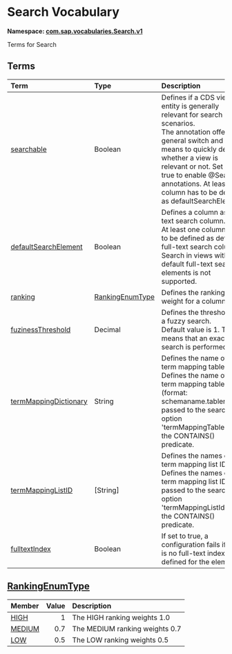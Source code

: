 # Search Vocabulary
**Namespace: [com.sap.vocabularies.Search.v1](Search.xml)**

Terms for Search


## Terms

Term|Type|Description
:---|:---|:----------
[searchable](Search.xml#L36)|Boolean|<a name="searchable"></a>Defines if a CDS view or entity is generally relevant for search scenarios.<br>The annotation offers a general switch and a means to quickly detect whether a view is relevant or not. Set to true to enable @Search annotations. At least one column has to be defined as defaultSearchElement.
[defaultSearchElement](Search.xml#L41)|Boolean|<a name="defaultSearchElement"></a>Defines a column as full-text search column.<br>At least one column has to be defined as default full-text search column. Search in views without default full-text search elements is not supported.
[ranking](Search.xml#L46)|[RankingEnumType](#RankingEnumType)|<a name="ranking"></a>Defines the ranking weight for a column
[fuzinessThreshold](Search.xml#L60)|Decimal|<a name="fuzinessThreshold"></a>Defines the threshold for a fuzzy search.<br>Default value is 1. This means that an exact search is performed.
[termMappingDictionary](Search.xml#L65)|String|<a name="termMappingDictionary"></a>Defines the name of the term mapping table.<br>Defines the name of the term mapping table (format: schemaname.tablename). passed to the search option 'termMappingTable' of the CONTAINS() predicate.
[termMappingListID](Search.xml#L69)|\[String\]|<a name="termMappingListID"></a>Defines the names of the term mapping list IDs.<br>Defines the names of the term mapping list IDs, passed to the search option 'termMappingListId' of the CONTAINS() predicate.
[fulltextIndex](Search.xml#L73)|Boolean|<a name="fulltextIndex"></a>If set to true, a configuration fails if there is no full-text index defined for the element.

## <a name="RankingEnumType"></a>[RankingEnumType](Search.xml#L49)


Member|Value|Description
:-----|----:|:----------
[HIGH](Search.xml#L50)|1|The HIGH ranking weights 1.0
[MEDIUM](Search.xml#L53)|0.7|The MEDIUM ranking weights 0.7
[LOW](Search.xml#L56)|0.5|The LOW ranking weights 0.5
